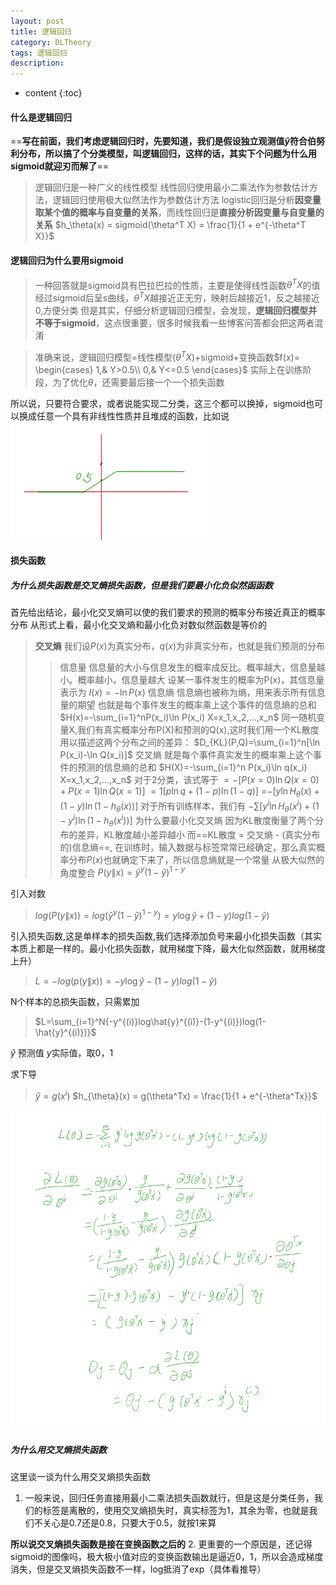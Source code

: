 ```yaml
---
layout: post
title: 逻辑回归 
category: DLTheory
tags: 逻辑回归
description: 
---
```

* content
{:toc}


#### 什么是逻辑回归
==**写在前面，我们考虑逻辑回归时，先要知道，我们是假设独立观测值$\hat{y}$符合伯努利分布，所以搞了个分类模型，叫逻辑回归，这样的话，其实下个问题为什么用sigmoid就迎刃而解了**==
>逻辑回归是一种广义的线性模型
>线性回归使用最小二乘法作为参数估计方法，逻辑回归使用极大似然法作为参数估计方法
>logistic回归是分析**因变量取某个值的概率与自变量的关系**，而线性回归是**直接分析因变量与自变量的关系**
$h_\theta(x) = sigmoid(\theta^T X)  = \frac{1}{1 + e^{-\theta^T X}}$

#### 逻辑回归为什么要用sigmoid
>一种回答就是sigmoid具有巴拉巴拉的性质，主要是使得线性函数$\theta^T X$的值经过sigmoid后呈s曲线，$\theta^T X$越接近正无穷，映射后越接近1，反之越接近0,方便分类
但是其实，仔细分析逻辑回归模型，会发现，**逻辑回归模型并不等于sigmoid**，这点很重要，很多时候我看一些博客问答都会把这两者混淆

>准确来说，逻辑回归模型=线性模型($\theta^T X$)+sigmoid+变换函数$f(x)=
\begin{cases}
1,& Y>0.5\\
0,& Y<=0.5
\end{cases}$
>实际上在训练阶段，为了优化$\theta$，还需要最后接一个一个损失函数

所以说，只要符合要求，或者说能实现二分类，这三个都可以换掉，sigmoid也可以换成任意一个具有非线性性质并且堆成的函数，比如说
![enter description here](https://raw.githubusercontent.com/ZhaoKangkang0572/imgbed/master/小书匠/1598515122200.png)


#### 损失函数

##### 为什么损失函数是交叉熵损失函数，但是我们要最小化负似然函函数
首先给出结论，最小化交叉熵可以使的我们要求的预测的概率分布接近真正的概率分布
从形式上看，最小化交叉熵和最小化负对数似然函数是等价的
>**交叉熵**
>我们设$P(x)$为真实分布，$q(x)$为非真实分布，也就是我们预测的分布
>>信息量
>>信息量的大小与信息发生的概率成反比。概率越大，信息量越小。概率越小，信息量越大
>>设某一事件发生的概率为P(x)，其信息量表示为
>>$I(x)=-\ln P(x)$
>信息熵
>>信息熵也被称为熵，用来表示所有信息量的期望
>>也就是每个事件发生的概率乘上这个事件的信息熵的总和
>>$H(x)=-\sum_{i=1}^nP(x_i)\ln P(x_i) X=x_1,x_2,...,x_n$ 
>同一随机变量X,我们有真实概率分布P(X)和预测的Q(x),这时我们用一个KL散度用以描述这两个分布之间的差异：
>$D_{KL}(P,Q)=\sum_{i=1}^n[\ln P(x_i)-\ln Q(x_i)]$
>交叉熵
>就是每个事件真实发生的概率乘上这个事件的预测的信息熵的总和
>$H(X)=-\sum_{i=1}^n P(x_i)\ln q(x_i) X=x_1,x_2,...,x_n$ 
>对于2分类，该式等于
>$=-[P(x=0)\ln Q(x=0)+P(x=1)\ln Q(x=1)]$
>$=1[p\ln q +(1-p)\ln (1-q)]$
>=$-[y\ln H_\theta (x)+(1-y)\ln(1-h_\theta(x))]$
>对于所有训练样本，我们有
>$-\sum [y^i\ln H_\theta (x^i)+(1-y^i)\ln(1-h_\theta(x^i))]$
>为什么要最小化交叉熵
>因为KL散度衡量了两个分布的差异，KL散度越小差异越小
>而==KL散度 = 交叉熵 - (真实分布的)信息熵==, 在训练时，输入数据与标签常常已经确定，那么真实概率分布$P(x)$也就确定下来了，所以信息熵就是一个常量
从极大似然的角度整合
>$P(y\|x)=\hat{y}^y(1-\hat{y})^{1-y}$

引入对数
>$log(P(y\|x))=log(\hat{y}^y(1-\hat{y})^{1-y})=y \log \hat{y}+(1-y)log(1-\hat{y})$

引入损失函数,这是单样本的损失函数,我们选择添加负号来最小化损失函数（其实本质上都是一样的。最小化损失函数，就用梯度下降，最大化似然函数，就用梯度上升）
>$L=-log(p(y\|x))=-y \log \hat{y}-(1-y)log(1-\hat{y})$

N个样本的总损失函数，只需累加
>$L=\sum_{i=1}^N{-y^{(i)}log\hat{y}^{(i)}-(1-y^{(i)})log(1-\hat{y}^{(i)})}$


$\hat{y}$ 预测值 $y$实际值，取0，1

求下导
>$\hat{y}=g(x^i)$ $h_{\theta}(x) = g(\theta^Tx) = \frac{1}{1 + e^{-\theta^Tx}}$

![交叉熵函数求导](https://raw.githubusercontent.com/ZhaoKangkang0572/imgbed/master/小书匠/1598522167354.png)
##### 为什么用交叉熵损失函数

这里谈一谈为什么用交叉熵损失函数
1. 一般来说，回归任务直接用最小二乘法损失函数就行，但是这是分类任务，我们的标签是离散的，使用交叉熵损失时，真实标签为1，其余为零，也就是我们不关心是0.7还是0.8，只要大于0.5，就按1来算

**所以说交叉熵损失函数是接在变换函数之后的**
2. 更重要的一个原因是，还记得sigmoid的图像吗，极大极小值对应的变换函数输出是逼近0，1，所以会造成梯度消失，但是交叉熵损失函数不一样，log抵消了exp（具体看推导）